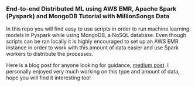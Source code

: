 ### End-to-end Distributed ML using AWS EMR, Apache Spark (Pyspark) and MongoDB Tutorial with MillionSongs Data

In this repo you will find easy to use scripts in order to run machine learning models in Pyspark while using MongoDB, a NoSQL database.
Even though scripts can be ran locally it is highly encouraged to set up an AWS EMR instance in order to work with this amount of data easier and use Spark workers to distribute the processes.

Here is a blog post for anyone looking for guidance, [medium post](https://towardsdatascience.com/end-to-end-distributed-ml-using-aws-emr-apache-spark-pyspark-and-mongodb-tutorial-with-4d1077f68381).
I personally enjoyed very much working on this type and amount of data, hope you will find it interesting too!

